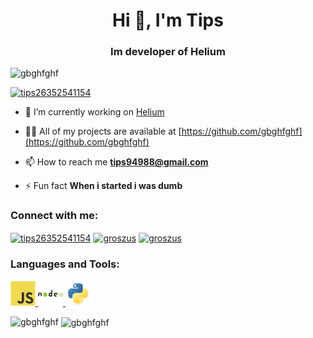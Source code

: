 <h1 align="center">Hi 👋, I'm Tips</h1>
<h3 align="center">Im developer of Helium</h3>

<p align="left"> <img src="https://komarev.com/ghpvc/?username=gbghfghf&label=Profile%20views&color=0e75b6&style=flat" alt="gbghfghf" /> </p>

<p align="left"> <a href="https://twitter.com/tips26352541154" target="blank"><img src="https://img.shields.io/twitter/follow/tips26352541154?logo=twitter&style=for-the-badge" alt="tips26352541154" /></a> </p>

- 🔭 I’m currently working on [Helium](https://github.com/gbghfghf/Helium)

- 👨‍💻 All of my projects are available at [https://github.com/gbghfghf](https://github.com/gbghfghf)

- 📫 How to reach me **tips94988@gmail.com**

- ⚡ Fun fact **When i started i was dumb**

<h3 align="left">Connect with me:</h3>
<p align="left">
<a href="https://twitter.com/tips26352541154" target="blank"><img align="center" src="https://raw.githubusercontent.com/rahuldkjain/github-profile-readme-generator/master/src/images/icons/Social/twitter.svg" alt="tips26352541154" height="30" width="40" /></a>
<a href="https://www.youtube.com/c/groszus" target="blank"><img align="center" src="https://raw.githubusercontent.com/rahuldkjain/github-profile-readme-generator/master/src/images/icons/Social/youtube.svg" alt="groszus" height="30" width="40" /></a>
<a href="https://discord.gg/groszus" target="blank"><img align="center" src="https://raw.githubusercontent.com/rahuldkjain/github-profile-readme-generator/master/src/images/icons/Social/discord.svg" alt="groszus" height="30" width="40" /></a>
</p>

<h3 align="left">Languages and Tools:</h3>
<p align="left"> <a href="https://developer.mozilla.org/en-US/docs/Web/JavaScript" target="_blank" rel="noreferrer"> <img src="https://raw.githubusercontent.com/devicons/devicon/master/icons/javascript/javascript-original.svg" alt="javascript" width="40" height="40"/> </a> <a href="https://nodejs.org" target="_blank" rel="noreferrer"> <img src="https://raw.githubusercontent.com/devicons/devicon/master/icons/nodejs/nodejs-original-wordmark.svg" alt="nodejs" width="40" height="40"/> </a> <a href="https://www.python.org" target="_blank" rel="noreferrer"> <img src="https://raw.githubusercontent.com/devicons/devicon/master/icons/python/python-original.svg" alt="python" width="40" height="40"/> </a> </p>

<p><img align="left" src="https://github-readme-stats.vercel.app/api/top-langs?username=gbghfghf&show_icons=true&locale=en&layout=compact" alt="gbghfghf" /></p>

<p>&nbsp;<img align="center" src="https://github-readme-stats.vercel.app/api?username=gbghfghf&show_icons=true&locale=en" alt="gbghfghf" /></p>
